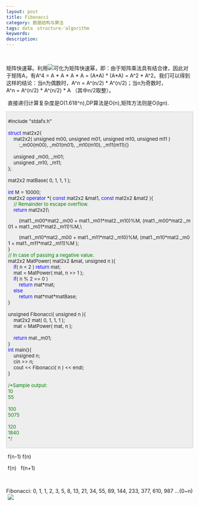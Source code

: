 ```yaml
---
layout: post
title: Fibonacci
category: 数据结构与算法
tags: data　structure／algorithm
keywords: 
description: 
---
```


  

矩阵快速幂。利用![](http://files.note.sdo.com/XbPJ4~jZB7_OwE0bs002za)可化为矩阵快速幂，即：由于矩阵乘法具有结合律，因此对于矩阵A，有A\^4 = A \* A \* A \* A = (A\*A) \* (A\*A) = A\^2 \* A\^2。我们可以得到这样的结论：当n为偶数时，A\^n = A\^(n/2) \* A\^(n/2)；当n为奇数时，A\^n = A\^(n/2) \* A\^(n/2) \* A （其中n/2取整）。

 直接递归计算复杂度是O(1.618\^n),DP算法是O(n),矩阵方法则是O(lgn).

<div
style="border-bottom:#cccccc 1px solid;border-left:#cccccc 1px solid;padding-bottom:4px;background-color:#eeeeee;padding-left:4px;width:98%;padding-right:5px;font-size:13px;word-break:break-all;border-top:#cccccc 1px solid;border-right:#cccccc 1px solid;padding-top:4px;">

\#include "stdafx.h"\
\
 <span style="color:#0000ff;">struct</span> mat2x2{\
     mat2x2( unsigned m00, unsigned m01, unsigned m10, unsigned m11 )\
         :\_m00(m00), \_m01(m01), \_m10(m10), \_m11(m11){}\
\
     unsigned \_m00, \_m01;\
     unsigned \_m10, \_m11;\
 };\
\
 mat2x2 matBase( 0, 1, 1, 1 );\
\
 <span style="color:#0000ff;">int</span> M = 10000;\
 mat2x2 <span style="color:#0000ff;">operator</span> \*( <span
style="color:#0000ff;">const</span> mat2x2 &mat1, <span
style="color:#0000ff;">const</span> mat2x2 &mat2 ){\
     <span style="color:#008000;">//</span><span
style="color:#008000;"> Remainder to escape overflow.</span><span
style="color:#008000;">\
 </span>    <span style="color:#0000ff;">return</span> mat2x2(\

        (mat1.\_m00\*mat2.\_m00 + mat1.\_m01\*mat2.\_m10)%M, (mat1.\_m00\*mat2.\_m01 + mat1.\_m01\*mat2.\_m11)%M,\

        (mat1.\_m10\*mat2.\_m00 + mat1.\_m11\*mat2.\_m10)%M, (mat1.\_m10\*mat2.\_m01 + mat1.\_m11\*mat2.\_m11)%M );\
 }\
 <span style="color:#008000;">//</span><span
style="color:#008000;"> In case of passing a negative value.</span><span
style="color:#008000;">\
 </span>mat2x2 MatPower( mat2x2 &mat, unsigned n ){\
     <span style="color:#0000ff;">if</span>( n \< 2 ) <span
style="color:#0000ff;">return</span> mat;\
     mat = MatPower( mat, n \>\> 1 );\
     <span style="color:#0000ff;">if</span>( n % 2 == 0 )\
         <span style="color:#0000ff;">return</span> mat\*mat;\
     <span style="color:#0000ff;">else</span>\
         <span style="color:#0000ff;">return</span> mat\*mat\*matBase;\
 }\
\
 unsigned Fibonacci( unsigned n ){\
     mat2x2 mat( 0, 1, 1, 1 );\
     mat = MatPower( mat, n );\
\
     <span style="color:#0000ff;">return</span> mat.\_m01;\
 }\
 <span style="color:#0000ff;">int</span> main(){\
     unsigned n;\
     cin \>\> n;\
     cout \<\< Fibonacci( n ) \<\< endl;\
 }\
\
 <span style="color:#008000;">/\*</span><span
style="color:#008000;">Sample output:\
 10\
 55\
\
 100\
 5075\
\
 120\
 1840\
 </span><span style="color:#008000;">\*/</span> 

</div>

 f(n-1) f(n)

 f(n)   f(n+1)

 

Fibonacci: 0, 1, 1, 2, 3, 5, 8, 13, 21, 34, 55, 89, 144, 233, 377, 610, 987 ...(0\~n)
 ![](http://files.note.sdo.com/XbPJ4~jZB7_ywE0bs002z6)

 









